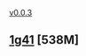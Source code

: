 [v0.0.3](https://github.com/littleflute/Elton-John1/edit/master/README.md)

## [1g41](1g41) [538M]



